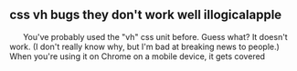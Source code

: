 css vh bugs
they don't work well
illogicalapple
---
&nbsp;&nbsp;&nbsp;&nbsp;&nbsp; <!-- <== gotta fix that later --> You've probably used the "vh" css unit before. Guess what? It doesn't work. (I don't really know why, but I'm bad at breaking news to people.)
When you're using it on Chrome on a mobile device, it gets covered
